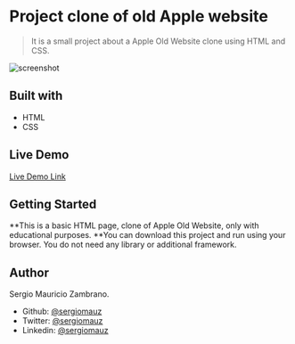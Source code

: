 # Project clone of old Apple website

> It is a small project about a Apple Old Website clone using HTML and CSS.

![screenshot](https://user-images.githubusercontent.com/36812672/73315465-2a930c00-41fe-11ea-948c-bdda229934cb.png)

## Built with

- HTML
- CSS

## Live Demo

[Live Demo Link](http://beta.szetapp.com/Clone-Old-Apple/index.html)

## Getting Started

**This is a basic HTML page, clone of Apple Old Website, only with educational purposes.
**You can download this project and run using your browser. You do not need any library or additional framework.

## Author

Sergio Mauricio Zambrano.

- Github: [@sergiomauz](https://github.com/sergiomauz)
- Twitter: [@sergiomauz](https://twitter.com/sergiomauz)
- Linkedin: [@sergiomauz](https://www.linkedin.com/in/sergiomauz)
